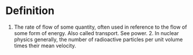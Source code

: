 # Definition

1.  The rate of flow of some quantity, often used in reference to the
    flow of some form of energy. Also called transport. See power. 2. In
    nuclear physics generally, the number of radioactive particles per
    unit volume times their mean velocity.
